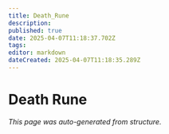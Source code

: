 ```yaml
---
title: Death_Rune
description: 
published: true
date: 2025-04-07T11:18:37.702Z
tags: 
editor: markdown
dateCreated: 2025-04-07T11:18:35.289Z
---
```


# Death Rune

*This page was auto-generated from structure.*